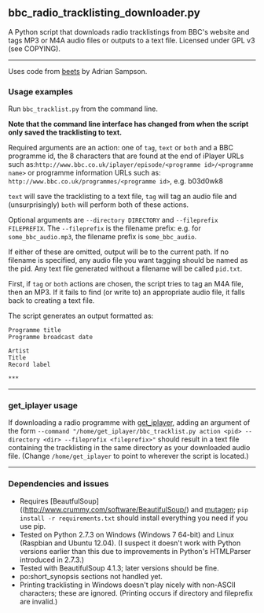 ## bbc_radio_tracklisting_downloader.py
A Python script that downloads radio tracklistings from BBC's website and tags MP3 or M4A audio files or outputs to a text file.
Licensed under GPL v3 (see COPYING).
***

Uses code from [beets](https://github.com/sampsyo/beets) by Adrian Sampson.

### Usage examples
Run `bbc_tracklist.py` from the command line.

**Note that the command line interface has changed from when the script only saved the tracklisting to text.**

Required arguments are an action: one of `tag`, `text` or `both` and a BBC programme id, the 8 characters that are found at the end of iPlayer URLs such as:`http://www.bbc.co.uk/iplayer/episode/<programme id>/<programme name>` or programme information URLs such as: `http://www.bbc.co.uk/programmes/<programme id>`, e.g. b03d0wk8

`text` will save the tracklisting to a text file, `tag` will tag an audio file and (unsurprisingly) `both` will perform both of these actions.

Optional arguments are `--directory DIRECTORY` and `--fileprefix FILEPREFIX`. The `--fileprefix` is the filename prefix: e.g. for `some_bbc_audio.mp3`, the filename prefix is `some_bbc_audio`.

If either of these are omitted, output will be to the current path. If no filename is specified, any audio file you want tagging should be named as the pid. Any text file generated without a filename will be called `pid.txt`.

First, if `tag` or `both` actions are chosen, the script tries to tag an M4A file, then an MP3. If it fails to find (or write to) an appropriate audio file, it falls back to creating a text file.

The script generates an output formatted as:

    Programme title
    Programme broadcast date
    
    Artist
    Title
    Record label

    ***

***
### get_iplayer usage
If downloading a radio programme with [get_iplayer](http://www.infradead.org/get_iplayer/html/get_iplayer.html), adding an argument of the form `--command "/home/get_iplayer/bbc_tracklist.py action <pid> --directory <dir> --fileprefix <fileprefix>"` should result in a text file containing the tracklisting in the same directory as your downloaded audio file. (Change `/home/get_iplayer` to point to wherever the script is located.)
***
### Dependencies and issues
* Requires [BeautfulSoup]((http://www.crummy.com/software/BeautifulSoup/) and [mutagen](http://code.google.com/p/mutagen/); `pip install -r requirements.txt` should install everything you need if you use pip.
* Tested on Python 2.7.3 on Windows (Windows 7 64-bit) and Linux (Raspbian and Ubuntu 12.04). (I suspect it doesn't work with Python versions earlier than this due to improvements in Python's HTMLParser introduced in 2.7.3.)
* Tested with BeautifulSoup 4.1.3; later versions should be fine.
* po:short_synopsis sections not handled yet.
* Printing tracklisting in Windows doesn't play nicely with non-ASCII characters; these are ignored. (Printing occurs if directory and fileprefix are invalid.)
